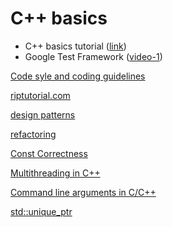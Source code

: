 # C++ basics

- C++ basics tutorial ([link](https://www.cplusplus.com/doc/tutorial/))
- Google Test Framework ([video-1](https://www.youtube.com/watch?v=16FI1-d2P4E))

[Code syle and coding guidelines](https://named-data.net/doc/ndn-cpp-dev/0.4.0/code-style.html)

[riptutorial.com](https://riptutorial.com/cplusplus)

[design patterns](https://refactoring.guru/design-patterns/catalog)

[refactoring](https://refactoring.guru/refactoring)

[Const Correctness](https://www.cprogramming.com/tutorial/const_correctness.html)

[Multithreading in C++](https://www.geeksforgeeks.org/multithreading-in-cpp/)

[Command line arguments in C/C++](https://www.geeksforgeeks.org/command-line-arguments-in-c-cpp/)

[std::unique_ptr](https://en.cppreference.com/w/cpp/memory/unique_ptr)
